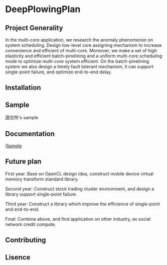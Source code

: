 # DeepPlowingPlan

## Project Generality
In the multi-core application, we research the anomaly phenomenon on system scheduling.
Design low-level core assigning mechanism to increase convenience and efficient of
multi-core. Moreover, we make a set of high elasticity and efficient batch-pinelining and
 a uniform multi-core scheduling mode to optimize multi-core system efficient.
On the batch-pinelining system we also design a timely fault tolerant mechanism, it can
support single-point failure, and optimize end-to-end delay.
## Installation

## Sample
證交所's sample

## Documentation
i[Sample](https://drive.google.com/open?id=0Byf6Eaoqw0B6Y3M5OEZ2V1lkMU0)
## Future plan
First year: Base on OpenCL design idea, construct mobile device virtual memory transform standard library.

Second year: Construct stock trading cluster environment, and design a library support single-point failure.

Third year: Construct a library which improve the efficience of single-point and end-to-end.

Final: Combine above, and find application on other industry, ex social network credit compute.

## Contributing

## Lisence
